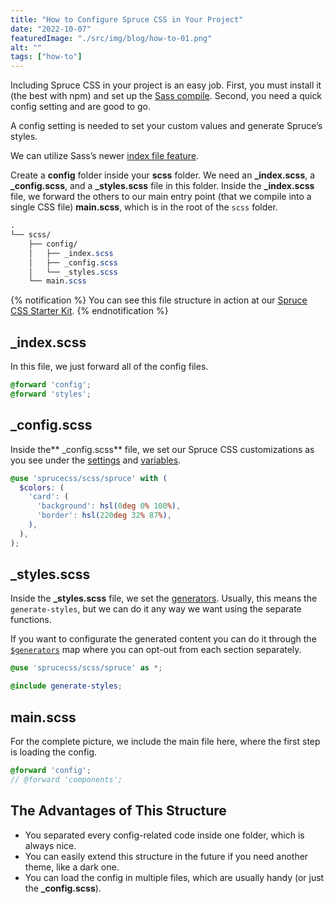 ```yaml
---
title: "How to Configure Spruce CSS in Your Project"
date: "2022-10-07"
featuredImage: "./src/img/blog/how-to-01.png"
alt: ""
tags: ["how-to"]
---
```


<p class="lead">Including Spruce CSS in your project is an easy job. First, you must install it (the best with npm) and set up the <a href="https://sprucecss.com/blog/the-simplest-sass-compile-setup">Sass compile</a>. Second, you need a quick config setting and are good to go.</p>

A config setting is needed to set your custom values and generate Spruce’s styles.

We can utilize Sass’s newer [index file feature](https://sass-lang.com/documentation/at-rules/use#index-files).

Create a **config** folder inside your **scss** folder. We need an **_index.scss**, a **_config.scss**, and a **_styles.scss** file in this folder. Inside the **_index.scss** file, we forward the others to our main entry point (that we compile into a single CSS file) **main.scss**, which is in the root of the `scss` folder.

```scss
.
└── scss/
    ├── config/
    │   ├── _index.scss
    │   ├── _config.scss
    │   └── _styles.scss
    └── main.scss
```

{% notification %}
You can see this file structure in action at our [Spruce CSS Starter Kit](https://github.com/conedevelopment/sprucecss-starter-kit).
{% endnotification %}

## _index.scss

In this file, we just forward all of the config files.

```scss
@forward 'config';
@forward 'styles';
```

## _config.scss

Inside the** _config.scss** file, we set our Spruce CSS customizations as you see under the [settings](/docs/customization/settings) and [variables](/docs/sass/variables).

```scss
@use 'sprucecss/scss/spruce' with (
  $colors: (
    'card': (
      'background': hsl(0deg 0% 100%),
      'border': hsl(220deg 32% 87%),
    ),
  ),
);
```

## _styles.scss

Inside the **_styles.scss** file, we set the [generators](/docs/elements/generators). Usually, this means the `generate-styles`, but we can do it any way we want using the separate functions.

If you want to configurate the generated content you can do it through the <code><a href="/docs/sass/variables/#generators">$generators</a></code> map where you can opt-out from each section separately.

```scss
@use 'sprucecss/scss/spruce' as *;

@include generate-styles;
```

## main.scss

For the complete picture, we include the main file here, where the first step is loading the config.

```scss
@forward 'config';
// @forward 'components';
```

## The Advantages of This Structure
- You separated every config-related code inside one folder, which is always nice.
- You can easily extend this structure in the future if you need another theme, like a dark one.
- You can load the config in multiple files, which are usually handy (or just the **_config.scss**).
